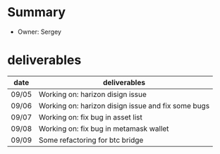 # Summary
* Owner: Sergey

# deliverables
| date  | deliverables |
|--- | ---|
| 09/05  | Working on: harizon disign issue |
| 09/06  | Working on: harizon disign issue and fix some bugs |
| 09/07  | Working on: fix bug in asset list |
| 09/08  | Working on: fix bug in metamask wallet |
| 09/09  | Some refactoring for btc bridge |